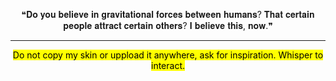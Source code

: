 <p align="center">
❝𝐃𝐨 𝐲𝐨𝐮 𝐛𝐞𝐥𝐢𝐞𝐯𝐞 𝐢𝐧 𝐠𝐫𝐚𝐯𝐢𝐭𝐚𝐭𝐢𝐨𝐧𝐚𝐥 𝐟𝐨𝐫𝐜𝐞𝐬 𝐛𝐞𝐭𝐰𝐞𝐞𝐧 𝐡𝐮𝐦𝐚𝐧𝐬? 𝐓𝐡𝐚𝐭 𝐜𝐞𝐫𝐭𝐚𝐢𝐧 𝐩𝐞𝐨𝐩𝐥𝐞 𝐚𝐭𝐭𝐫𝐚𝐜𝐭 𝐜𝐞𝐫𝐭𝐚𝐢𝐧 𝐨𝐭𝐡𝐞𝐫𝐬? 𝐈 𝐛𝐞𝐥𝐢𝐞𝐯𝐞 𝐭𝐡𝐢𝐬, 𝐧𝐨𝐰.❞
<hr>
<p align="center">
<mark>Do not copy my skin or uppload it anywhere, ask for inspiration. Whisper to interact.</mark>
</p>
